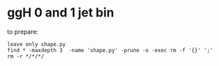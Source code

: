 ggH 0 and 1 jet bin
=======================

to prepare:

    leave only shape.py
    find * -maxdepth 3  -name 'shape.py' -prune -o -exec rm -f '{}' ';'
    rm -r */*/*/